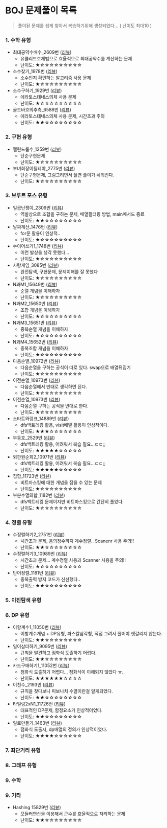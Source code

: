 # BOJ 문제풀이 목록

> 풀이된 문제를 쉽게 찾아서 복습하기위해 생성되었다... ( 난이도 최대10 )

### 1. 수학 유형

* 최대공약수배수_2609번 ([리뷰](/src/BOJ/수학/최대공약수배수_2609번.java))
    * 유클리드호제법으로 효율적으로 최대공약수를 계산하는 문제
    * 난이도: ★☆☆☆☆☆☆☆☆☆
* 소수찾기_1978번 ([리뷰](/src/BOJ/수학/소수찾기_1978번.java))
    * 소수인지 확인하는 알고리즘 사용 문제
    * 난이도: ★☆☆☆☆☆☆☆☆☆
* 소수구하기_1929번 ([리뷰](/src/BOJ/수학/소수구하기_1929번.java))
    * 에라토스테네스의체 사용 문제
    * 난이도: ★☆☆☆☆☆☆☆☆☆
* 골드바흐의추측_6588번 ([리뷰](/src/BOJ/수학/골드바흐의추측_6588번.java))
    * 에라토스테네스의체 사용 문제, 시간초과 주의
    * 난이도: ★★☆☆☆☆☆☆☆☆

### 2. 구현 유형

* 팰린드롬수_1259번 ([리뷰](/src/BOJ/Ch2_구현/팰린드롬수_1259번.java))
    * 단순구현문제
    * 난이도: ★☆☆☆☆☆☆☆☆☆
* 부녀회장이될테야_2775번 ([리뷰](/src/BOJ/Ch2_구현/부녀회장이될테야_2775번.java))
    * 단순구현문제, 그림그리면서 풀면 풀이가 쉬워진다.
    * 난이도: ★☆☆☆☆☆☆☆☆☆

### 3. 브루트 포스 유형

* 일곱난쟁이_2309번 ([리뷰](/src/BOJ/브루트포스/일곱난쟁이_2309번.java))
    * 역발상으로 조합을 구하는 문제, 배열필터링 방법, main메서드 종료
    * 난이도: ★★☆☆☆☆☆☆☆☆
* 날짜계산_1476번 ([리뷰](/src/BOJ/브루트포스/날짜계산_1476번.java))
    * for문 활용이 인상적..
    * 난이도: ★☆☆☆☆☆☆☆☆☆
* 수이어쓰기1_1748번 ([리뷰](/src/BOJ/브루트포스/수이어쓰기1_1748번.java))
    * 이런 발상을 생각 못했다...
    * 난이도: ★☆☆☆☆☆☆☆☆☆
* 사탕게임_3085번 ([리뷰](/src/BOJ/브루트포스/사탕게임_3085번.java))
    * 완전탐색, 구현문제, 문제이해를 잘 못했다
    * 난이도: ★☆☆☆☆☆☆☆☆☆
* N과M1_15649번 ([리뷰](/src/BOJ/브루트포스/N과M1_15649번.java))
    * 순열 개념을 이해하자
    * 난이도: ★☆☆☆☆☆☆☆☆☆
* N과M2_15650번 ([리뷰](/src/BOJ/브루트포스/N과M2_15650번.java))
    * 조합 개념을 이해하자
    * 난이도: ★☆☆☆☆☆☆☆☆☆
* N과M3_15651번 ([리뷰](/src/BOJ/브루트포스/N과M3_15651번.java))
    * 중복순열 개념을 이해하자
    * 난이도: ★☆☆☆☆☆☆☆☆☆
* N과M4_15652번 ([리뷰](/src/BOJ/브루트포스/N과M4_15652번.java))
    * 중복조합 개념을 이해하자
    * 난이도: ★☆☆☆☆☆☆☆☆☆
* 다음순열_10972번 ([리뷰](/src/BOJ/브루트포스/다음순열_10972번.java))
    * 다음순열을 구하는 공식이 따로 있다. swap으로 배열뒤집기
    * 난이도: ★☆☆☆☆☆☆☆☆☆
* 이전순열_10973번 ([리뷰](/src/BOJ/브루트포스/이전순열_10973번.java))
    * 다음순열에서 반대로 생각하면 된다.
    * 난이도: ★☆☆☆☆☆☆☆☆☆
* 이전순열_10973번 ([리뷰](/src/BOJ/브루트포스/이전순열_10973번.java))
    * 다음순열 구하는 공식을 반대로 한다.
    * 난이도: ★☆☆☆☆☆☆☆☆☆
* 스타트와링크_14889번 ([리뷰](/src/BOJ/브루트포스/스타트와링크_14889번.java))
    * dfs백트레킹 활용, visit배열 활용이 인상적이다.
    * 난이도: ★★★☆☆☆☆☆☆☆
* 부등호_2529번 ([리뷰](/src/BOJ/브루트포스/부등호_2529번.java))
    * dfs백트레킹 활용, 어려워서 복습 필요...ㄷㄷ;;
    * 난이도: ★★★★★☆☆☆☆☆
* 외판원순회2_10971번 ([리뷰](/src/BOJ/브루트포스/외판원순회2_10971번.java))
    * dfs백트레킹 활용, 어려워서 복습 필요...ㄷㄷ;;
    * 난이도: ★★★★★☆☆☆☆☆
* 집합_11723번 ([리뷰](/src/BOJ/브루트포스/집합_11723번.java))
    * 비트마스킹에 대한 개념을 잡을 수 있는 문제
    * 난이도: ★☆☆☆☆☆☆☆☆☆
* 부분수열의합_1182번 ([리뷰](/src/BOJ/브루트포스/부분수열의합_1182번.java))
    * dfs백트레킹 문제이지만 비트마스킹으로 간단히 풀었다.
    * 난이도: ★☆☆☆☆☆☆☆☆☆

### 4. 정렬 유형

* 수정렬하기2_2751번 ([리뷰](/src/BOJ/Ch4_정렬/수정렬하기2_2751번.java))
    * 시간초과 문제, 음의정수까지 계수정렬.. Scanenr 사용 주의!!
    * 난이도: ★★☆☆☆☆☆☆☆☆
* 수정렬하기3_10989번 ([리뷰](/src/BOJ/Ch4_정렬/수정렬하기3_10989번.java))
    * 시간초과 문제... 계수정렬 사용과 Scanner 사용을 주의!!
    * 난이도: ★☆☆☆☆☆☆☆☆☆
* 단어정렬_1181번 ([리뷰](/src/BOJ/Ch4_정렬/단어정렬_1181번.java))
    * 중복출력 방지 코드가 신선했다..
    * 난이도: ★★☆☆☆☆☆☆☆☆

### 5. 이진탐색 유형

### 6. DP 유형

* 이항계수1_11050번 ([리뷰](/src/BOJ/DP/이항계수1_11050번.java))
    * 이항계수개념 + DP유형, 파스칼삼각형, 직접 그려서 풀어야 헷갈리지 않는다.
    * 난이도: ★★☆☆☆☆☆☆☆☆
* 일이삼더하기_9095번 ([리뷰](/src/BOJ/DP/일이삼더하기_9095번.java))
    * 규칙을 발견하고 점화식 도출하기 어렵다..
    * 난이도: ★★☆☆☆☆☆☆☆☆
* 카드구매하기1_11052번 ([리뷰](/src/BOJ/DP/카드구매하기1_11052번.java))
    * 점화식 도출하기 어렵다.., 점화식이 이해되지 않았다 ㅠ..
    * 난이도: ★★★★★★☆☆☆☆
* 이친수_2193번 ([리뷰](/src/BOJ/DP/이친수_2193번.java))
    * 규칙을 찾다보니 피보나치 수열이란걸 알게되었다.
    * 난이도: ★★☆☆☆☆☆☆☆☆
* 타일링2xN1_11726번 ([리뷰](/src/BOJ/DP/타일링2xN1_11726번.java))
    * 대표적인 DP문제, 함정요소가 인상적이었다.
    * 난이도: ★★☆☆☆☆☆☆☆☆
* 일로만들기_1463번 ([리뷰](/src/BOJ/DP/일로만들기_1463번.java))
    * 점화식 도출시, dp배열의 정의가 인상적이었다.
    * 난이도: ★★★★☆☆☆☆☆☆

### 7. 최단거리 유형

### 8. 그래프 유형

### 9. 수학

### 9. 기타

* Hashing 15829번 ([리뷰](/src/BOJ/Ch9_기타/Hashing_15829번.java))
    * 모듈러연산을 이용해서 큰수를 효율적으로 처리하는 문제
    * 난이도: ★★☆☆☆☆☆☆☆☆
